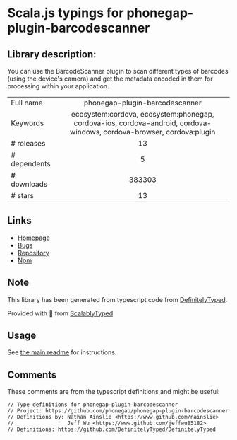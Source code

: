 
# Scala.js typings for phonegap-plugin-barcodescanner


## Library description:
You can use the BarcodeScanner plugin to scan different types of barcodes (using the device's camera) and get the metadata encoded in them for processing within your application.

|                    |                 |
| ------------------ | :-------------: |
| Full name          | phonegap-plugin-barcodescanner |
| Keywords           | ecosystem:cordova, ecosystem:phonegap, cordova-ios, cordova-android, cordova-windows, cordova-browser, cordova:plugin |
| # releases         | 13 |
| # dependents       | 5 |
| # downloads        | 383303 |
| # stars            | 13 |

## Links
- [Homepage](https://github.com/phonegap/phonegap-plugin-barcodescanner#readme)
- [Bugs](https://github.com/phonegap/phonegap-plugin-barcodescanner/issues)
- [Repository](https://github.com/phonegap/phonegap-plugin-barcodescanner)
- [Npm](https://www.npmjs.com/package/phonegap-plugin-barcodescanner)
    


## Note
This library has been generated from typescript code from [DefinitelyTyped](https://definitelytyped.org).

Provided with :purple_heart: from [ScalablyTyped](https://github.com/oyvindberg/ScalablyTyped)

## Usage
See [the main readme](../../readme.md) for instructions.

## Comments

These comments are from the typescript definitions and might be useful:
```
// Type definitions for phonegap-plugin-barcodescanner
// Project: https://github.com/phonegap/phonegap-plugin-barcodescanner
// Definitions by: Nathan Ainslie <https://www.github.com/nainslie>
//                 Jeff Wu <https://www.github.com/jeffwu85182>
// Definitions: https://github.com/DefinitelyTyped/DefinitelyTyped

```

